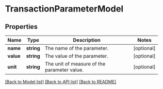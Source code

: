 # TransactionParameterModel

## Properties
Name | Type | Description | Notes
------------ | ------------- | ------------- | -------------
**name** | **string** | The name of the parameter. | [optional] 
**value** | **string** | The value of the parameter. | [optional] 
**unit** | **string** | The unit of measure of the parameter value. | [optional] 

[[Back to Model list]](../README.md#documentation-for-models) [[Back to API list]](../README.md#documentation-for-api-endpoints) [[Back to README]](../README.md)


